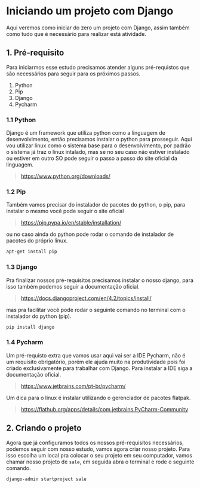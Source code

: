 # Iniciando um projeto com Django

Aqui veremos como iniciar do zero um projeto com Django, assim também como tudo que é necessário para realizar está atividade.

## 1. Pré-requisito

Para iniciarmos esse estudo precisamos atender alguns pré-requistos que são necessários para seguir para os próximos passos.

1. Python
2. Pip
3. Django
4. Pycharm

### 1.1 Python

Django é um framework que utiliza python como a linguagem de desenvolvimento, então precisamos instalar o python para prosseguir.
Aqui vou utilizar linux como o sistema base para o desenvolvimento, por padrão o sistema já traz o linux intalado, mas se no seu caso não estiver instalado ou estiver em outro SO pode seguir o passo a passo do site oficial da linguagem.

> https://www.python.org/downloads/

### 1.2 Pip

Também vamos precisar do instalador de pacotes do python, o pip, para instalar o mesmo você pode seguir o site oficial

> https://pip.pypa.io/en/stable/installation/

ou no caso ainda do python pode rodar o comando de instalador de pacotes do próprio linux.

```sh
apt-get install pip
```

### 1.3 Django

Pra finalizar nossos pré-requisitos precisamos instalar o nosso django, para isso também podemos seguir a documentação oficial.

> https://docs.djangoproject.com/en/4.2/topics/install/

mas pra facilitar você pode rodar o seguinte comando no terminal com o instalador do python (pip).

```sh
pip install django
```

### 1.4 Pycharm

Um pré-requisto extra que vamos usar aqui vai ser a IDE Pycharm, não é um requisito obrigatório, porém ele ajuda muito na produtividade pois foi criado exclusivamente para trabalhar com Django. Para instalar a IDE siga a documentação oficial.

> https://www.jetbrains.com/pt-br/pycharm/

Um dica para o linux é instalar utilizando o gerenciador de pacotes flatpak.

> https://flathub.org/apps/details/com.jetbrains.PyCharm-Community

## 2. Criando o projeto

Agora que já configuramos todos os nossos pré-requisitos necessários, podemos seguir com nosso estudo, vamos agora criar nosso projeto. Para isso escolha um local pra colocar o seu projeto em seu computador, vamos chamar nosso projeto de `sale`, em seguida abra o terminal e rode o seguinte comando.

```sh
django-admin startproject sale 
```

